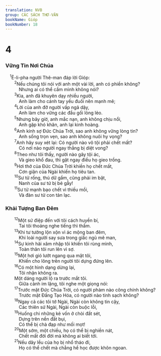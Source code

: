 ```yaml
---
translation: NVB
group: CÁC SÁCH THƠ-VĂN
bookName: Gióp 
bookNumber: 18
---
```


<div class="title"><h1>4</h1><h3>Vững Tin Nơi Chúa </h3></div>
<span class="verse giop_4_1"> <sup>1</sup>Ê-li-pha người Thê-man đáp lời Gióp: <br/></span>
<span class="verse giop_4_2">  <sup>2</sup>Nếu chúng tôi nói với anh một vài lời, anh có phiền không? <br/>   Nhưng ai có thể cầm mình không nói? <br/></span>
<span class="verse giop_4_3">  <sup>3</sup>Kìa, anh đã khuyên dạy nhiều người, <br/>   Anh làm cho cánh tay yếu đuối nên mạnh mẽ; <br/></span>
<span class="verse giop_4_4">  <sup>4</sup>Lời của anh đỡ người vấp ngã dậy, <br/>   Anh làm cho vững các đầu gối lỏng lẻo. <br/></span>
<span class="verse giop_4_5">  <sup>5</sup>Nhưng bây giờ, anh mắc nạn, anh không chịu nổi, <br/>   Anh gặp khó khăn, anh lại kinh hoàng. <br/></span>
<span class="verse giop_4_6">  <sup>6</sup>Anh kính sợ Đức Chúa Trời, sao anh không vững lòng tin? <br/>   Anh sống trọn vẹn, sao anh không nuôi hy vọng? <br/></span>
<span class="verse giop_4_7">  <sup>7</sup>Anh hãy suy xét lại: Có người nào vô tội phải chết mất? <br/>   Có nơi nào người ngay thẳng bị diệt vong? <br/></span>
<span class="verse giop_4_8">  <sup>8</sup>Theo như tôi thấy, người nào gây tội ác, <br/>   Và gieo khổ đau, thì gặt ngay điều họ gieo trồng. <br/></span>
<span class="verse giop_4_9">  <sup>9</sup>Hơi thở của Đức Chúa Trời khiến họ chết mất, <br/>   Cơn giận của Ngài khiến họ tiêu tan. <br/></span>
<span class="verse giop_4_10">  <sup>10</sup>Sư tử rống, thú dữ gầm, cũng phải im bặt, <br/>   Nanh của sư tử bị bẻ gẫy! <br/></span>
<span class="verse giop_4_11">  <sup>11</sup>Sư tử mạnh bạo chết vì thiếu mồi, <br/>   Và đàn sư tử con tản lạc. <br/></span>
<div class="title"><h3>Khải Tượng Ban Đêm </h3></div>
<span class="verse giop_4_12">  <sup>12</sup>Một sứ điệp đến với tôi cách huyền bí, <br/>   Tai tôi thoáng nghe tiếng thì thầm. <br/></span>
<span class="verse giop_4_13">  <sup>13</sup>Khi tư tưởng lộn xộn vì ác mộng ban đêm, <br/>   Khi loài người say sưa trong giấc ngủ mê man, <br/></span>
<span class="verse giop_4_14">  <sup>14</sup>Sự kinh hãi xâm nhập tôi khiến tôi rùng mình, <br/>   Toàn thân tôi run lên vì sợ. <br/></span>
<span class="verse giop_4_15">  <sup>15</sup>Một hơi gió lướt ngang qua mặt tôi, <br/>   Khiến cho lông trên người tôi dựng đứng lên. <br/></span>
<span class="verse giop_4_16">  <sup>16</sup>Có một hình dạng dừng lại, <br/>   Tôi nhận không ra. <br/>  Một dáng người lộ ra trước mắt tôi. <br/>   Giữa cảnh im lặng, tôi nghe một giọng nói: <br/></span>
<span class="verse giop_4_17">  <sup>17</sup>Trước mặt Đức Chúa Trời, có người phàm nào công chính không? <br/>   Trước mặt Đấng Tạo Hóa, có người nào tinh sạch không? <br/></span>
<span class="verse giop_4_18">  <sup>18</sup>Ngay cả các tôi tớ Ngài, Ngài còn không tin cậy, <br/>   Các thiên sứ Ngài, Ngài còn buộc lỗi, <br/></span>
<span class="verse giop_4_19">  <sup>19</sup>Huống chi những kẻ vốn ở chòi đất sét, <br/>   Dựng trên nền đất bụi, <br/>   Có thể bị chà đạp như mối mọt! <br/></span>
<span class="verse giop_4_20">  <sup>20</sup>Một sớm, một chiều, họ có thể bị nghiền nát, <br/>   Chết mất đời đời mà không ai biết tới. <br/></span>
<span class="verse giop_4_21">  <sup>21</sup>Nếu dây lều của họ bị nhổ tháo đi, <br/>   Họ có thể chết mà chẳng hề học được khôn ngoan. <br/></span>
